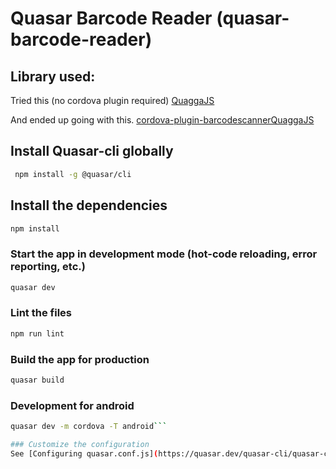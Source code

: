 # Quasar Barcode Reader (quasar-barcode-reader)



## Library used:

Tried this (no cordova plugin required)
[QuaggaJS](https://serratus.github.io/quaggaJS/)

And ended up going with this.
[cordova-plugin-barcodescannerQuaggaJS](https://www.npmjs.com/package/cordova-plugin-barcodescanner)



## Install Quasar-cli globally
```bash
 npm install -g @quasar/cli
 ```

## Install the dependencies
```bash
npm install
```

### Start the app in development mode (hot-code reloading, error reporting, etc.)
```bash
quasar dev
```

### Lint the files
```bash
npm run lint
```

### Build the app for production
```bash
quasar build
```

### Development for android
```bash
quasar dev -m cordova -T android```

### Customize the configuration
See [Configuring quasar.conf.js](https://quasar.dev/quasar-cli/quasar-conf-js).
